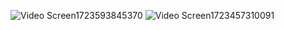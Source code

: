 ![Video Screen1723593845370](https://github.com/user-attachments/assets/5a5f11f6-cfb2-408f-a33e-7bad807e566a)
![Video Screen1723457310091](https://github.com/user-attachments/assets/6bc809bf-d29d-44fc-a2aa-964029122d2c)




